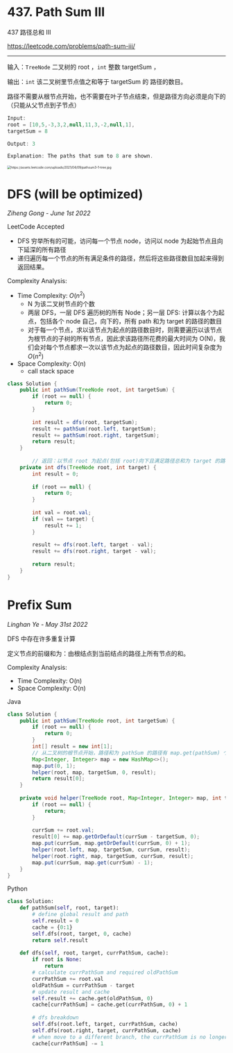 # 437. Path Sum III

437 路径总和 III 

https://leetcode.com/problems/path-sum-iii/

---

输入：`TreeNode` 二叉树的 root ，`int` 整数 targetSum ，

输出：`int` 该二叉树里节点值之和等于 targetSum 的 路径的数目。

路径不需要从根节点开始，也不需要在叶子节点结束，但是路径方向必须是向下的（只能从父节点到子节点）

```java
Input: 
root = [10,5,-3,3,2,null,11,3,-2,null,1], 
targetSum = 8

Output: 3

Explanation: The paths that sum to 8 are shown.
```

<img src="https://assets.leetcode.com/uploads/2021/04/09/pathsum3-1-tree.jpg" alt="https://assets.leetcode.com/uploads/2021/04/09/pathsum3-1-tree.jpg" style="zoom:50%;" />

# DFS (will be optimized)

*Ziheng Gong - June 1st 2022*

LeetCode Accepted

- DFS 穷举所有的可能，访问每一个节点 node，访问以 node 为起始节点且向下延深的所有路径
- 递归遍历每一个节点的所有满足条件的路径，然后将这些路径数目加起来得到返回结果。

Complexity Analysis:

- Time Complexity: $O(n^2)$
  - N 为该二叉树节点的个数
  - 两层 DFS，一层 DFS 遍历树的所有 Node；另一层 DFS: 计算以各个为起点，包括各个 node 自己，向下的，所有 path 和为 target 的路径的数目
  - 对于每一个节点，求以该节点为起点的路径数目时，则需要遍历以该节点为根节点的子树的所有节点，因此求该路径所花费的最大时间为 O(N)，我们会对每个节点都求一次以该节点为起点的路径数目，因此时间复杂度为 $O(n^{2})$
- Space Complexity: O(n)
  - call stack space

```java
class Solution {
    public int pathSum(TreeNode root, int targetSum) {
        if (root == null) {
            return 0;
        }
        
        int result = dfs(root, targetSum);
        result += pathSum(root.left, targetSum);
        result += pathSum(root.right, targetSum);
        return result;
    }
    
		// 返回：以节点 root 为起点(包括 root)向下且满足路径总和为 target 的路径数目
    private int dfs(TreeNode root, int target) {
        int result = 0;
        
        if (root == null) {
            return 0;
        }
        
        int val = root.val;
        if (val == target) {
            result += 1;
        }
        
        result += dfs(root.left, target - val);
        result += dfs(root.right, target - val);
        
        return result;
    }
}
```

# Prefix Sum

*Linghan Ye - May 31st 2022*

DFS 中存在许多重复计算

定义节点的前缀和为：由根结点到当前结点的路径上所有节点的和。

Complexity Analysis:
- Time Complexity: O(n)
- Space Complexity:  O(n)

Java

```java
class Solution {
    public int pathSum(TreeNode root, int targetSum) {
        if (root == null) {
            return 0;
        }
        int[] result = new int[1];
        // 从二叉树的根节点开始，路径和为 pathSum 的路径有 map.get(pathSum) 个
        Map<Integer, Integer> map = new HashMap<>();
        map.put(0, 1);
        helper(root, map, targetSum, 0, result);
        return result[0];
    }
    
    private void helper(TreeNode root, Map<Integer, Integer> map, int targetSum, int currSum, int[] result) {
        if (root == null) {
            return;
        }
        
        currSum += root.val;
        result[0] += map.getOrDefault(currSum - targetSum, 0);
        map.put(currSum, map.getOrDefault(currSum, 0) + 1);
        helper(root.left, map, targetSum, currSum, result);
        helper(root.right, map, targetSum, currSum, result);
        map.put(currSum, map.get(currSum) - 1);
    }
}

```

Python

```python
class Solution:
    def pathSum(self, root, target):
        # define global result and path
        self.result = 0
        cache = {0:1}
        self.dfs(root, target, 0, cache)
        return self.result
    
    def dfs(self, root, target, currPathSum, cache):
        if root is None:
            return  
        # calculate currPathSum and required oldPathSum
        currPathSum += root.val
        oldPathSum = currPathSum - target
        # update result and cache
        self.result += cache.get(oldPathSum, 0)
        cache[currPathSum] = cache.get(currPathSum, 0) + 1
        
        # dfs breakdown
        self.dfs(root.left, target, currPathSum, cache)
        self.dfs(root.right, target, currPathSum, cache)
        # when move to a different branch, the currPathSum is no longer available, hence remove one. 
        cache[currPathSum] -= 1        
```

